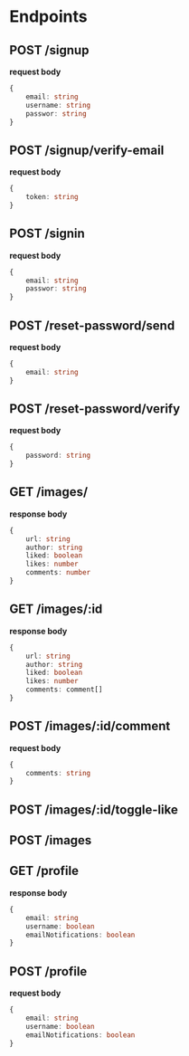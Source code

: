 # Endpoints

## POST /signup

**request body**
```ts
{
    email: string
    username: string
    passwor: string   
}
```

## POST /signup/verify-email

**request body**
```ts
{
    token: string 
}
```

## POST /signin

**request body**
```ts
{
    email: string
    passwor: string   
}
```

## POST /reset-password/send

**request body**
```ts
{
    email: string  
}
```

## POST /reset-password/verify

**request body**
```ts
{
    password: string  
}
```

## GET /images/

**response body**
```ts
{
    url: string
    author: string
    liked: boolean
    likes: number
    comments: number
}
```

## GET /images/:id

**response body**
```ts
{
    url: string
    author: string
    liked: boolean
    likes: number
    comments: comment[]
}
```

## POST /images/:id/comment

**request body**
```ts
{
    comments: string
}
```

## POST /images/:id/toggle-like

## POST /images

## GET /profile

**response body**
```ts
{
    email: string
    username: boolean
    emailNotifications: boolean
}
```

## POST /profile

**request body**
```ts
{
    email: string
    username: boolean
    emailNotifications: boolean
}
```
